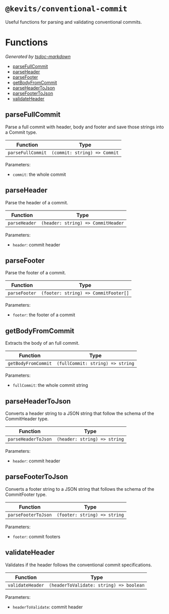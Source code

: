 # `@kevits/conventional-commit`

Useful functions for parsing and validating conventional commits.

# Functions
_Generated by [tsdoc-markdown](https://github.com/peterpeterparker/tsdoc-markdown)_

- [parseFullCommit](#gear-parsefullcommit)
- [parseHeader](#gear-parseheader)
- [parseFooter](#gear-parsefooter)
- [getBodyFromCommit](#gear-getbodyfromcommit)
- [parseHeaderToJson](#gear-parseheadertojson)
- [parseFooterToJson](#gear-parsefootertojson)
- [validateHeader](#gear-validateheader)

## parseFullCommit

Parse a full commit with header, body and footer and
save those strings into a Commit type.

| Function | Type |
| ---------- | ---------- |
| `parseFullCommit` | `(commit: string) => Commit` |

Parameters:

* `commit`: the whole commit


## parseHeader

Parse the header of a commit.

| Function | Type |
| ---------- | ---------- |
| `parseHeader` | `(header: string) => CommitHeader` |

Parameters:

* `header`: commit header


## parseFooter

Parse the footer of a commit.

| Function | Type |
| ---------- | ---------- |
| `parseFooter` | `(footer: string) => CommitFooter[]` |

Parameters:

* `footer`: the footer of a commit


## getBodyFromCommit

Extracts the body of an full commit.

| Function | Type |
| ---------- | ---------- |
| `getBodyFromCommit` | `(fullCommit: string) => string` |

Parameters:

* `fullCommit`: the whole commit string


## parseHeaderToJson

Converts a header string to a JSON string
that follow the schema of the CommitHeader type.

| Function | Type |
| ---------- | ---------- |
| `parseHeaderToJson` | `(header: string) => string` |

Parameters:

* `header`: commit header


## parseFooterToJson

Converts a footer string to a JSON string
that follows the schema of the CommitFooter type.

| Function | Type |
| ---------- | ---------- |
| `parseFooterToJson` | `(footer: string) => string` |

Parameters:

* `footer`: commit footers


## validateHeader

Validates if the header follows the conventional commit specifications.

| Function | Type |
| ---------- | ---------- |
| `validateHeader` | `(headerToValidate: string) => boolean` |

Parameters:

* `headerToValidate`: commit header
